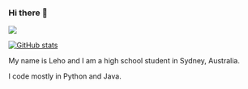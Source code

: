 ### Hi there 👋

![](https://komarev.com/ghpvc/?username=Lehoooo)

[![GitHub stats](https://github-readme-stats.vercel.app/api?username=Lehoooo&show_icons=true)](https://github.com/anuraghazra/github-readme-stats)

My name is Leho and I am a high school student in Sydney, Australia.

I code mostly in Python and Java.

